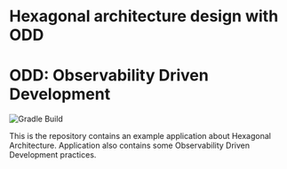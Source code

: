 # Hexagonal architecture design with ODD 
# ODD: Observability Driven Development

![Gradle Build](https://github.com/devbith/hexagonal-architecture-with-odd/actions/workflows/gradle.yml/badge.svg)

This is the repository contains an example application about Hexagonal Architecture. 
Application also contains some Observability Driven Development practices.
